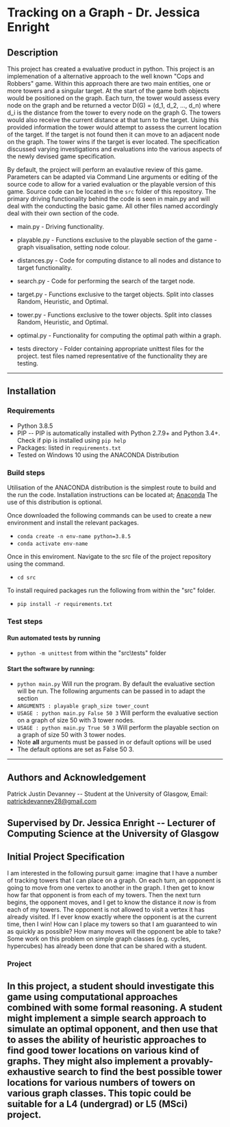 # Tracking on a Graph - Dr. Jessica Enright
## Description
This project has created a evaluative product in python. This project is an implemenation of a alternative approach to the well known "Cops and Robbers" game. Within this approach there are two main entities, one or more towers and a singular target. At the start of the game both objects would be positioned on the graph. Each turn, the tower would assess every node on the graph and be returned a vector D(G) = (d_1, d_2, ..., d_n) where d_i is the distance from the tower to every node on the graph G. The towers would also receive the current distance at that turn to the target. Using this provided information the tower would attempt to assess the current location of the target. If the target is not found then it can move to an adjacent node on the graph. The tower wins if the target is ever located. The specification discussed varying investigations and evaluations into the various aspects of the newly devised game specification.

By default, the project will perform an evalautive review of this game. Parameters can be adapted via Command Line arguments or editing of the source code to allow for a varied evaluation or the playable version of this game. Source code can be located in the `src` folder of this repository. The primary driving functionality behind the code is seen in main.py and will deal with the conducting the basic game. All other files named accordingly deal with their own section of the code.

* main.py - Driving functionality.
* playable.py - Functions exclusive to the playable section of the game - graph visualisation, setting node colour.
* distances.py - Code for computing distance to all nodes and distance to target functionality.
* search.py - Code for performing the search of the target node.
* target.py - Functions exclusive to the target objects. Split into classes Random, Heuristic, and Optimal.
* tower.py - Functions exclusive to the tower objects. Split into classes Random, Heuristic, and Optimal.
* optimal.py - Functionality for computing the optimal path within a graph.

* tests directory - Folder containing appropriate unittest files for the project. test files named representative of the functionality they are testing.
---
## Installation
### Requirements
* Python 3.8.5
* PIP -- PIP is automatically installed with Python 2.7.9+ and Python 3.4+. Check if pip is installed using `pip help`
* Packages: listed in `requirements.txt` 
* Tested on Windows 10 using the ANACONDA Distribution

### Build steps
Utilisation of the ANACONDA distribution is the simplest route to build and the run the code. Installation instructions can be located at;
[Anaconda](https://www.anaconda.com/products/individual) The use of this distribution is optional.

Once downloaded the following commands can be used to create a new environment and install the relevant packages.
* `conda create -n env-name python=3.8.5`
* `conda activate env-name`

Once in this enviroment. Navigate to the src file of the project repository using the command.
* `cd src`

To install required packages run the following from within the "src" folder.
* `pip install -r requirements.txt`

### Test steps
#### Run automated tests by running 
* `python -m unittest` from within the "src\tests" folder

#### Start the software by running:
* `python main.py` Will run the program. By default the evaluative section will be run. The following arguments can be passed in to adapt the section
* `ARGUMENTS : playable graph_size tower_count`
* `USAGE : python main.py False 50 3` Will perform the evaluative section on a graph of size 50 with 3 tower nodes.
* `USAGE : python main.py True 50 3` Will perform the playable section on a graph of size 50 with 3 tower nodes.
* Note **all** arguments must be passed in or default options will be used
* The default options are set as False 50 3.

---
## Authors and Acknowledgement
Patrick Justin Devanney -- Student at the University of Glasgow, Email: patrickdevanney28@gmail.com

Supervised by Dr. Jessica Enright -- Lecturer of Computing Science at the University of Glasgow
---

## Initial Project Specification
I am interested in the following pursuit game: imagine that I have a number of tracking towers that I can place on a graph. 
On each turn, an opponent is going to move from one vertex to another in the graph. I then get to know how far that opponent is from each of my towers. 
Then the next turn begins, the opponent moves, and I get to know the distance it *now* is from each of my towers. 
The opponent is not allowed to visit a vertex it has already visited. 
If I ever know exactly where the opponent is at the current time, then I win! How can I place my towers so that I am guaranteed to win as quickly as possible? 
How many moves will the opponent be able to take? Some work on this problem on simple graph classes (e.g. cycles, hypercubes) has already been done that can be shared with a student. 
### Project
In this project, a student should investigate this game using computational approaches combined with some formal reasoning. 
A student might implement a simple search approach to simulate an optimal opponent, and then use that to asses the ability of heuristic approaches to find good tower locations on various 
kind of graphs. 
They might also implement a provably-exhaustive search to find the best possible tower locations for various numbers of towers on various graph classes. This topic could be suitable for a L4 (undergrad) or L5 (MSci) project.
---
